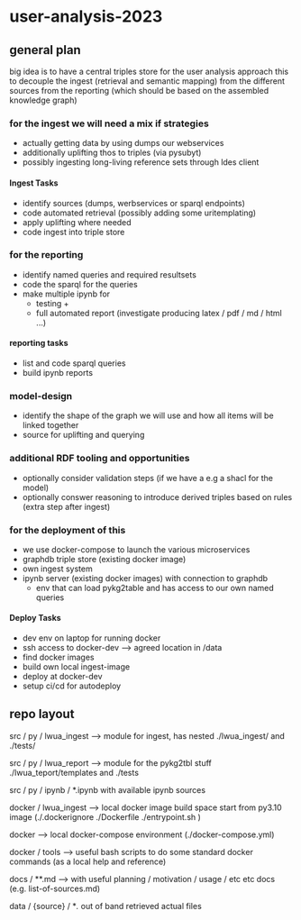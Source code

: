 # user-analysis-2023

## general plan

big idea is to have a central triples store for the user analysis approach
this to decouple the ingest (retrieval and semantic mapping) from the different sources from the reporting (which should be based on the assembled knowledge graph)

### for the ingest we will need a mix if strategies
* actually getting data by using dumps our webservices
* additionally uplifting thos to triples (via pysubyt)
* possibly ingesting long-living reference sets through ldes client


#### Ingest Tasks
- identify sources (dumps, werbservices or sparql endpoints)
- code automated retrieval (possibly adding some uritemplating)
- apply uplifting where needed
- code ingest into triple store


### for the reporting
- identify named queries and required resultsets
- code the sparql for the queries
- make multiple ipynb for 
  - testing + 
  - full automated report (investigate producing latex / pdf / md / html ...)

#### reporting tasks

- list and code sparql queries
- build ipynb reports



### model-design
* identify the shape of the graph we will use and how all items will be linked together
* source for uplifting and querying

### additional RDF tooling and opportunities
- optionally consider validation steps (if we have a e.g a shacl for the model) 
- optionally conswer reasoning to introduce derived triples based on rules (extra step after ingest) 



### for the deployment of this

* we use docker-compose to launch the various microservices
* graphdb triple store (existing docker image)
* own ingest system 
* ipynb server (existing docker images) with connection to graphdb
  + env that can load pykg2table and has access to our own named queries

#### Deploy Tasks
- dev env on laptop for running docker
- ssh access to docker-dev --> agreed location in /data
- find docker images
- build own local ingest-image
- deploy at docker-dev
- setup ci/cd for autodeploy



## repo layout

src / py / lwua_ingest --> module for ingest, has nested ./lwua_ingest/ and ./tests/

src / py / lwua_report --> module for the pykg2tbl stuff ./lwua_teport/templates  and ./tests
                                
src / py / ipynb / *.ipynb with available ipynb sources

docker / lwua_ingest --> local docker image build space start from py3.10 image  (./.dockerignore ./Dockerfile ./entrypoint.sh )

docker --> local docker-compose environment (./docker-compose.yml)

docker / tools --> useful bash scripts to do some standard docker commands (as a local help and reference)

docs / **.md --> with useful planning / motivation / usage / etc etc docs (e.g. list-of-sources.md)

data / {source} / **.*  out of band retrieved actual files
